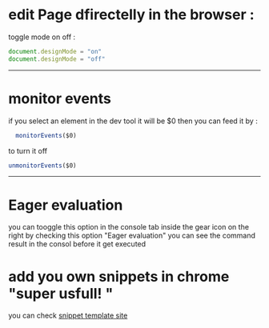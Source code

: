# edit Page dfirectelly in the browser :

toggle mode on off : 
```javascript
document.designMode = "on"
document.designMode = "off"
```
-----

# monitor events

if you select an element in the dev tool it will be $0 
then you can feed it by : 
```javascript
  monitorEvents($0)
```
to turn it off 
```javascript
unmonitorEvents($0)
```
-----
# Eager evaluation 

you can tooggle this option in the console tab inside the gear icon on the right 
by checking this option "Eager evaluation" you can see the command result in the consol before it get executed

# add you own snippets in chrome "super usfull! "
you can check [snippet template site](http://bgrins.github.io/devtools-snippets/)


